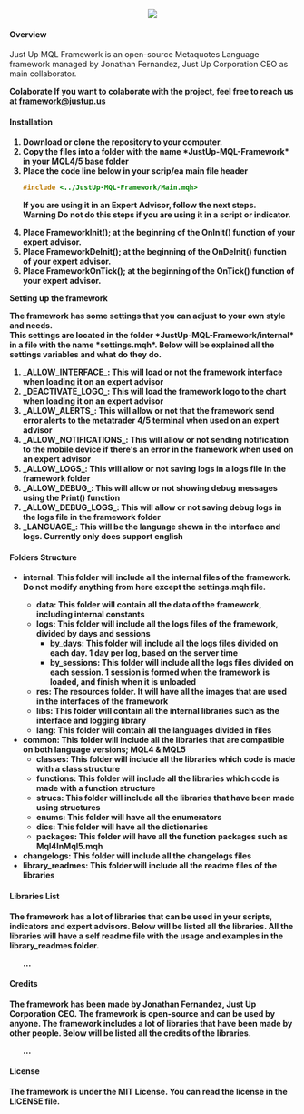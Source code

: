 <body>
<p align="center"><a href="https://symfony.com" target="_blank">
    <img src="https://s3.us-west-2.amazonaws.com/secure.notion-static.com/a405bc87-58fc-471b-8a07-f1ad1fb1fb52/Aadir_un_poco_de_texto.png?X-Amz-Algorithm=AWS4-HMAC-SHA256&X-Amz-Content-Sha256=UNSIGNED-PAYLOAD&X-Amz-Credential=AKIAT73L2G45EIPT3X45%2F20221211%2Fus-west-2%2Fs3%2Faws4_request&X-Amz-Date=20221211T182935Z&X-Amz-Expires=86400&X-Amz-Signature=6f9a25b5edace6250eeaa4d9de75b7abe55a2caa87cfadff9cd2b1c2da32d348&X-Amz-SignedHeaders=host&response-content-disposition=filename%3D%22A%25C3%25B1adir%2520un%2520poco%2520de%2520texto.png%22&x-id=GetObject">
</a></p>

#### Overview
Just Up MQL Framework is an open-source Metaquotes Language framework managed by Jonathan Fernandez, Just Up Corporation CEO as main collaborator.

<b>Colaborate<b>
If you want to colaborate with the project, feel free to reach us at [framework@justup.us](mailto:framework@justup.us "framework@justup.us")

#### Installation
<ol>
<li>Download or clone the repository to your computer. </li>
<li>Copy the files into a folder with the name *JustUp-MQL-Framework* in your MQL4/5 base folder</li>
<li>Place the code line below in your scrip/ea main file header</li>

```cpp
#include <../JustUp-MQL-Framework/Main.mqh>
```

<p>If you are using it in an Expert Advisor, follow the next steps.<br>
<b>Warning</b> Do not do this steps if you are using it in a script or indicator.</p>
<li>Place <b>FrameworkInit();</b> at the beginning of the <b>OnInit()<b> function of your expert advisor.</li>
<li>Place <b>FrameworkDeInit();</b> at the beginning of the <b>OnDeInit()<b> function of your expert advisor.</li>
<li>Place <b>FrameworkOnTick();</b> at the beginning of the <b>OnTick()<b> function of your expert advisor.</li>
</ol>

<b>Setting up the framework</b>
<p>The framework has some settings that you can adjust to your own style and needs.<br>
This settings are located in the folder *JustUp-MQL-Framework/internal* in a file with the name *settings.mqh*.
Below will be explained all the settings variables and what do they do.</p>
<ol>
<li><b>_ALLOW_INTERFACE_</b>: This will load or not the framework interface when loading it on an expert advisor</li>
<li><b>_DEACTIVATE_LOGO_</b>: This will load the framework logo to the chart when loading it on an expert advisor</li>
<li><b>_ALLOW_ALERTS_</b>: This will allow or not that the framework send error alerts to the metatrader 4/5 terminal when used on an expert advisor</li>
<li><b>_ALLOW_NOTIFICATIONS_</b>: This will allow or not sending notification to the mobile device if there's an error in the framework when used on an expert advisor</li>
<li><b>_ALLOW_LOGS_</b>: This will allow or not saving logs in a logs file in the framework folder</li>
<li><b>_ALLOW_DEBUG_</b>: This will allow or not showing debug messages using the <b>Print()<b> function</li>
<li><b>_ALLOW_DEBUG_LOGS_</b>: This will allow or not saving debug logs in the logs file in the framework folder</li>
<li><b>_LANGUAGE_</b>: This will be the language shown in the interface and logs. Currently only does support english</li>
</ol>

#### Folders Structure
<ul>
    <li><b>internal<b>: This folder will include all the internal files of the framework. Do not modify anything from here except the settings.mqh file.
        <ul>
            <li><b>data</b>: This folder will contain all the data of the framework, including internal constants</li>
            <li><b>logs</b>: This folder will include all the logs files of the framework, divided by days and sessions
                <ul>
                    <li><b>by_days</b>: This folder will include all the logs files divided on each day. 1 day per log, based on the server time</li>
                    <li><b>by_sessions</b>: This folder will include all the logs files divided on each session. 1 session is formed when the framework is loaded, and finish when it is unloaded</li>
                </ul>
            <li><b>res</b>: The resources folder. It will have all the images that are used in the interfaces of the framework</li>
            <li><b>libs</b>: This folder will contain all the internal libraries such as the interface and logging library</li>
            <li><b>lang</b>: This folder will contain all the languages divided in files</li>
        </ul>
    </li>
    <li><b>common</b>: This folder will include all the libraries that are compatible on both language versions; MQL4 & MQL5
        <ul>
            <li><b>classes</b>: This folder will include all the libraries which code is made with a class structure</li>
            <li><b>functions</b>: This folder will include all the libraries which code is made with a function structure</li>
            <li><b>strucs</b>: This folder will include all the libraries that have been made using structures</li>
            <li><b>enums</b>: This folder will have all the enumerators</li>
            <li><b>dics</b>: This folder will have all the dictionaries</li>
            <li><b>packages</b>: This folder will have all the function packages such as Mql4InMql5.mqh</li>
        </ul>
    </li>
    <li><b>changelogs</b>: This folder will include all the changelogs files</li>
    <li><b>library_readmes</b>: This folder will include all the readme files of the libraries</li>
</ul>

#### Libraries List
<p>The framework has a lot of libraries that can be used in your scripts, indicators and expert advisors. Below will be listed all the libraries.
    All the libraries will have a self readme file with the usage and examples in the <b>library_readmes</b> folder.</p>
<ol>
    ...
</ol>

#### Credits
<p>The framework has been made by Jonathan Fernandez, Just Up Corporation CEO. The framework is open-source and can be used by anyone.
    The framework includes a lot of libraries that have been made by other people. Below will be listed all the credits of the libraries.</p>
<ol>
    ...
</ol>

#### License
<p>The framework is under the MIT License. You can read the license in the <b>LICENSE</b> file.</p>
</body>